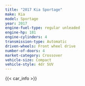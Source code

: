 ```yaml
---
title: "2017 Kia Sportage"
make: Kia
model: Sportage
year: 2017
engine-fuel-type: regular unleaded
engine-hp: 181
engine-cylinders: 4
transmission-type: Automatic
driven-wheels: Front wheel drive
number-of-doors: 4
market-category: Crossover
vehicle-size: Compact
vehicle-style: 4dr SUV
---
```


{{< car_info >}}
